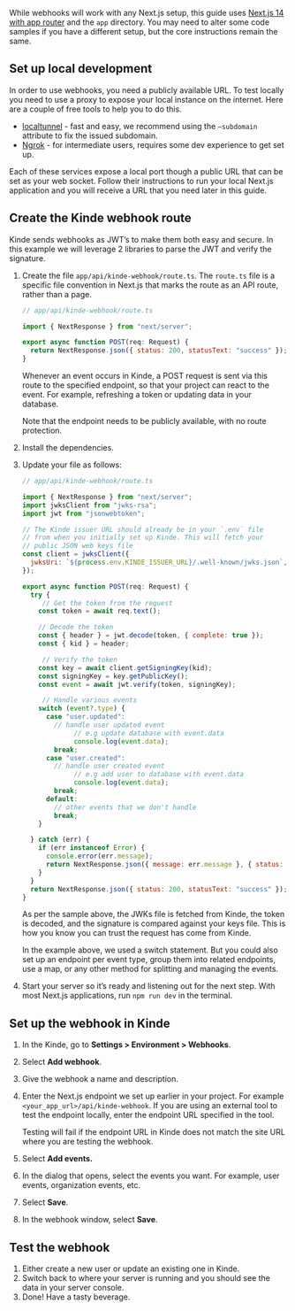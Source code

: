 
While webhooks will work with any Next.js setup, this guide uses [Next.js 14 with app router](/developer-tools/sdks/backend/nextjs-sdk/) and the `app` directory. You may need to alter some code samples if you have a different setup, but the core instructions remain the same.

## Set up local development

In order to use webhooks, you need a publicly available URL. To test locally you need to use a proxy to expose your local instance on the internet. Here are a couple of free tools to help you to do this.

- [localtunnel](https://theboroer.github.io/localtunnel-www/) - fast and easy, we recommend using the `—subdomain` attribute to fix the issued subdomain.
- [Ngrok](https://ngrok.com/) - for intermediate users, requires some dev experience to get set up.

Each of these services expose a local port though a public URL that can be set as your web socket. Follow their instructions to run your local Next.js application and you will receive a URL that you need later in this guide.

## Create the Kinde webhook route

Kinde sends webhooks as JWT’s to make them both easy and secure. In this example we will leverage 2 libraries to parse the JWT and verify the signature.

1. Create the file `app/api/kinde-webhook/route.ts`. The `route.ts` file is a specific file convention in Next.js that marks the route as an API route, rather than a page.

   ```jsx
   // app/api/kinde-webhook/route.ts

   import { NextResponse } from "next/server";

   export async function POST(req: Request) {
     return NextResponse.json({ status: 200, statusText: "success" });
   }
   ```

   Whenever an event occurs in Kinde, a POST request is sent via this route to the specified endpoint, so that your project can react to the event. For example, refreshing a token or updating data in your database.

   Note that the endpoint needs to be publicly available, with no route protection.

2. Install the dependencies.

   <PackageManagers pkg="jwks-rsa jsonwebtoken" />

3. Update your file as follows:

   ```jsx
   // app/api/kinde-webhook/route.ts

   import { NextResponse } from "next/server";
   import jwksClient from "jwks-rsa";
   import jwt from "jsonwebtoken";

   // The Kinde issuer URL should already be in your `.env` file
   // from when you initially set up Kinde. This will fetch your
   // public JSON web keys file
   const client = jwksClient({
     jwksUri: `${process.env.KINDE_ISSUER_URL}/.well-known/jwks.json`,
   });

   export async function POST(req: Request) {
     try {
   		// Get the token from the request
       const token = await req.text();

       // Decode the token
       const { header } = jwt.decode(token, { complete: true });
       const { kid } = header;

   		// Verify the token
       const key = await client.getSigningKey(kid);
       const signingKey = key.getPublicKey();
       const event = await jwt.verify(token, signingKey);

   		// Handle various events
       switch (event?.type) {
         case "user.updated":
           // handle user updated event
   				// e.g update database with event.data
   				console.log(event.data);
           break;
         case "user.created":
           // handle user created event
   				// e.g add user to database with event.data
   				console.log(event.data);
           break;
         default:
           // other events that we don't handle
           break;
       }

     } catch (err) {
       if (err instanceof Error) {
         console.error(err.message);
         return NextResponse.json({ message: err.message }, { status: 400 });
       }
     }
     return NextResponse.json({ status: 200, statusText: "success" });
   }
   ```

   As per the sample above, the JWKs file is fetched from Kinde, the token is decoded, and the signature is compared against your keys file. This is how you know you can trust the request has come from Kinde.

   <Aside title="Handling different event types">

   In the example above, we used a switch statement. But you could also set up an endpoint per event type, group them into related endpoints, use a map, or any other method for splitting and managing the events.

   </Aside>

4. Start your server so it’s ready and listening out for the next step. With most Next.js applications, run `npm run dev` in the terminal.

## Set up the webhook in Kinde

1. In the Kinde, go to **Settings > Environment > Webhooks**.
2. Select **Add webhook**.
3. Give the webhook a name and description.
4. Enter the Next.js endpoint we set up earlier in your project. For example `<your_app_url>/api/kinde-webhook`. If you are using an external tool to test the endpoint locally, enter the endpoint URL specified in the tool.

   <Aside type="warning" title="Make sure URLs match">

   Testing will fail if the endpoint URL in Kinde does not match the site URL where you are testing the webhook.

   </Aside>

5. Select **Add events.**
6. In the dialog that opens, select the events you want. For example, user events, organization events, etc.
7. Select **Save**.
8. In the webhook window, select **Save**.

## Test the webhook

1. Either create a new user or update an existing one in Kinde.
2. Switch back to where your server is running and you should see the data in your server console.
3. Done! Have a tasty beverage.
